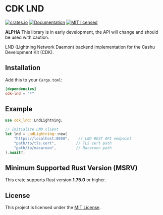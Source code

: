 # CDK LND

[![crates.io](https://img.shields.io/crates/v/cdk-lnd.svg)](https://crates.io/crates/cdk-lnd)
[![Documentation](https://docs.rs/cdk-lnd/badge.svg)](https://docs.rs/cdk-lnd)
[![MIT licensed](https://img.shields.io/badge/license-MIT-blue.svg)](https://github.com/cashubtc/cdk/blob/main/LICENSE)

**ALPHA** This library is in early development, the API will change and should be used with caution.

LND (Lightning Network Daemon) backend implementation for the Cashu Development Kit (CDK).

## Installation

Add this to your `Cargo.toml`:

```toml
[dependencies]
cdk-lnd = "*"
```

## Example

```rust
use cdk_lnd::LndLightning;

// Initialize LND client
let lnd = LndLightning::new(
    "https://localhost:8080",    // LND REST API endpoint
    "path/to/tls.cert",         // TLS cert path
    "path/to/macaroon",         // Macaroon path
).await?;
```

## Minimum Supported Rust Version (MSRV)

This crate supports Rust version **1.75.0** or higher.

## License

This project is licensed under the [MIT License](../../LICENSE).
